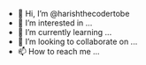 - 👋 Hi, I’m @harishthecodertobe
- 👀 I’m interested in ...
- 🌱 I’m currently learning ...
- 💞️ I’m looking to collaborate on ...
- 📫 How to reach me ...

<!---
harishthecodertobe/harishthecodertobe is a ✨ special ✨ repository because its `README.md` (this file) appears on your GitHub profile.
You can click the Preview link to take a look at your changes.
--->
